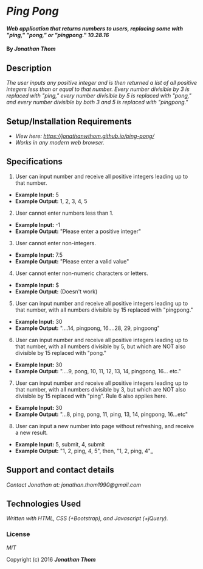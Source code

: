 # _Ping Pong_

#### _Web application that returns numbers to users, replacing some with "ping," "pong," or "pingpong." 10.28.16_

#### By _**Jonathan Thom**_

## Description

_The user inputs any positive integer and is then returned a list of all positive integers less than or equal to that number. Every number divisible by 3 is replaced with "ping," every number divisible by 5 is replaced with "pong," and every number divisible by both 3 and 5 is replaced with "pingpong."_

## Setup/Installation Requirements

* _View here: https://jonathanwthom.github.io/ping-pong/_
* _Works in any modern web browser._

## Specifications

1. User can input number and receive all positive integers leading up to that number.
* **Example Input:** 5
* **Example Output:** 1, 2, 3, 4, 5

2. User cannot enter numbers less than 1.
- **Example Input:** -1
- **Example Output:** "Please enter a positive integer"

3. User cannot enter non-integers.
- **Example Input:** 7.5
- **Example Output:** "Please enter a valid value"

4. User cannot enter non-numeric characters or letters.
- **Example Input:** $
- **Example Output:** (Doesn't work)

5. User can input number and receive all positive integers leading up to that number, with all numbers divisible by 15 replaced with "pingpong."
- **Example Input:** 30
- **Example Output:** "....14, pingpong, 16....28, 29, pingpong"

6. User can input number and receive all positive integers leading up to that number, with all numbers divisible by 5, but which are NOT also divisible by 15 replaced with "pong."
- **Example Input:** 30
- **Example Output:** "....9, pong, 10, 11, 12, 13, 14, pingpong, 16... etc."

7. User can input number and receive all positive integers leading up to that number, with all numbers divisible by 3, but which are NOT also divisible by 15 replaced with "ping". Rule 6 also applies here.
- **Example Input:** 30
- **Example Output:** "...8, ping, pong, 11, ping, 13, 14, pingpong, 16...etc"

8. User can input a new number into page without refreshing, and receive a new result.
- **Example Input:** 5, submit, 4, submit
- **Example Output:** "1, 2, ping, 4, 5", then, "1, 2, ping, 4"_

## Support and contact details

_Contact Jonathan at: jonathan.thom1990@gmail.com_

## Technologies Used

_Written with HTML, CSS (+Bootstrap), and Javascript (+jQuery)._

### License

*MIT*

Copyright (c) 2016 **_Jonathan Thom_**
